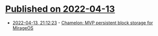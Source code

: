 # [Published on 2022-04-13](index.md)

* [2022-04-13, 21:12:23](https://news.ycombinator.com/item?id=31020350) - [Chamelon: MVP persistent block storage for MirageOS](https://somerandomidiot.com/blog/2022/03/04/chamelon/)
